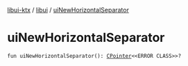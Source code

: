 [libui-ktx](../index.md) / [libui](index.md) / [uiNewHorizontalSeparator](./ui-new-horizontal-separator.md)

# uiNewHorizontalSeparator

`fun uiNewHorizontalSeparator(): `[`CPointer`](../kotlinx.cinterop/-c-pointer/index.md)`<<ERROR CLASS>>?`